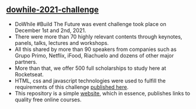 ## [dowhile-2021-challenge](https://ranibitwin.github.io/dowhile-2021-challenge/) 
- DoWhile #Build The Future was event challenge took place on December 1st and 2nd, 2021.
- There were more than 70 highly relevant contents through keynotes, panels, talks, lectures and workshops.
- All this shared by more than 90 speakers from companies such as Grupo Primo, Netflix, iFood, Riachuelo and dozens of other major partners.
- More than that, we offer 500 full scholarships to study here at Rocketseat.
- HTML, css and javascript technologies were used to fulfill the requirements of this challenge [published here](https://efficient-sloth-d85.notion.site/Instru-es-dos-desafios-f2f2c5574cf640c59de425413f60c8eb).
- This repository is a simple [website](https://ranibitwin.github.io/dowhile-2021-challenge/), which in essence, publishes links to quality free online courses.
